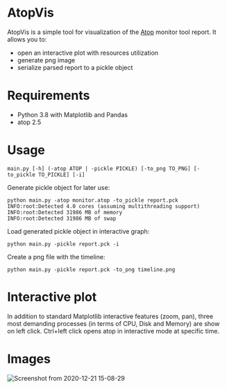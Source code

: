 # AtopVis

AtopVis is a simple tool for visualization of the [Atop](https://www.atoptool.nl/) monitor tool report. It allows you to:

  - open an interactive plot with resources utilization
  - generate png image 
  - serialize parsed report to a pickle object

# Requirements

  - Python 3.8 with Matplotlib and Pandas
  - atop 2.5


# Usage
```
main.py [-h] (-atop ATOP | -pickle PICKLE) [-to_png TO_PNG] [-to_pickle TO_PICKLE] [-i]
```
Generate pickle object for later use:
```
python main.py -atop monitor.atop -to_pickle report.pck
INFO:root:Detected 4.0 cores (assuming multithreading support)
INFO:root:Detected 31986 MB of memory
INFO:root:Detected 31986 MB of swap
```
Load generated pickle object in interactive graph:
```
python main.py -pickle report.pck -i
```
Create a png file with the timeline:
```
python main.py -pickle report.pck -to_png timeline.png
```

# Interactive plot
In addition to standard Matplotlib interactive features (zoom, pan), three most demanding processes (in terms of CPU, Disk and Memory) are show on left click. Ctrl+left click opens atop in interactive mode at specific time.

# Images
![Screenshot from 2020-12-21 15-08-29](https://user-images.githubusercontent.com/28389367/102786364-add1c900-439f-11eb-8b0f-89754ddcf511.png)

